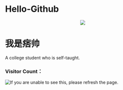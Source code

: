 # Hello-Github
<div align="center" ><img order-radius="100px" src="https://cdn.jsdelivr.net/gh/NianBroken/NianBroken/WriteCodes.gif"/></div>

# 我是痞帅

A college student who is self-taught.


### Visitor Count：
<img src="https://count.kjchmc.cn/get/@521-baby?theme=gelbooru" alt="If you are unable to see this, please refresh the page.">
